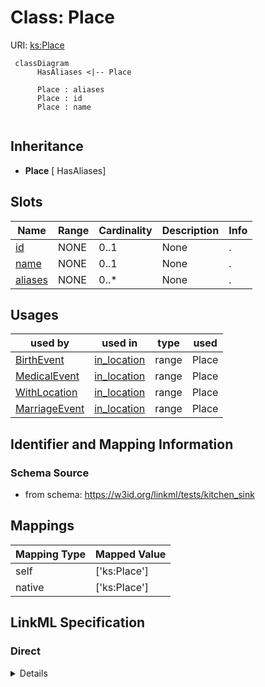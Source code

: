 # Class: Place




URI: [ks:Place](https://w3id.org/linkml/tests/kitchen_sink/Place)




```mermaid
 classDiagram
      HasAliases <|-- Place
      
      Place : aliases
      Place : id
      Place : name
      

```





## Inheritance
* **Place** [ HasAliases]



## Slots

| Name | Range | Cardinality | Description  | Info |
| ---  | --- | --- | --- | --- |
| [id](id.md) | NONE | 0..1 | None  | . |
| [name](name.md) | NONE | 0..1 | None  | . |
| [aliases](aliases.md) | NONE | 0..* | None  | . |


## Usages


| used by | used in | type | used |
| ---  | --- | --- | --- |
| [BirthEvent](BirthEvent.md) | [in_location](in_location.md) | range | Place |
| [MedicalEvent](MedicalEvent.md) | [in_location](in_location.md) | range | Place |
| [WithLocation](WithLocation.md) | [in_location](in_location.md) | range | Place |
| [MarriageEvent](MarriageEvent.md) | [in_location](in_location.md) | range | Place |



## Identifier and Mapping Information







### Schema Source


* from schema: https://w3id.org/linkml/tests/kitchen_sink







## Mappings

| Mapping Type | Mapped Value |
| ---  | ---  |
| self | ['ks:Place'] |
| native | ['ks:Place'] |


## LinkML Specification

<!-- TODO: investigate https://stackoverflow.com/questions/37606292/how-to-create-tabbed-code-blocks-in-mkdocs-or-sphinx -->

### Direct

<details>
```yaml
name: Place
from_schema: https://w3id.org/linkml/tests/kitchen_sink
mixins:
- HasAliases
slots:
- id
- name

```
</details>

### Induced

<details>
```yaml
name: Place
from_schema: https://w3id.org/linkml/tests/kitchen_sink
mixins:
- HasAliases
attributes:
  id:
    name: id
    from_schema: https://w3id.org/linkml/tests/core
    identifier: true
    alias: id
    owner: Place
  name:
    name: name
    from_schema: https://w3id.org/linkml/tests/core
    alias: name
    owner: Place
    required: false
  aliases:
    name: aliases
    from_schema: https://w3id.org/linkml/tests/kitchen_sink
    slot_uri: skos:altLabel
    multivalued: true
    alias: aliases
    owner: Place

```
</details>